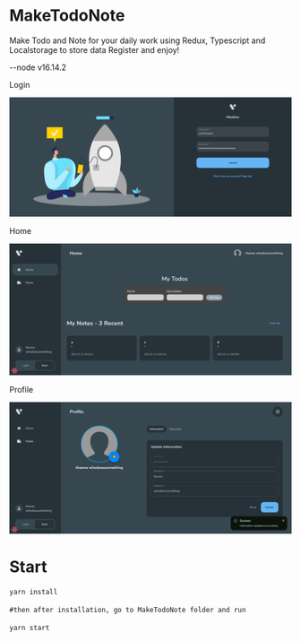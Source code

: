 # MakeTodoNote
Make Todo and Note for your daily work using Redux, Typescript and Localstorage to store data
Register and enjoy!

  --node v16.14.2

Login
<div align="center">
    <img src="./Login.png" width="800px"</img> 
</div>

Home
<div align="center">
    <img src="./Home.png" width="800px"</img> 
</div>

Profile
<div align="center">
    <img src="./Profile.png" width="800px"</img> 
</div>

# Start
```
yarn install

#then after installation, go to MakeTodoNote folder and run

yarn start

